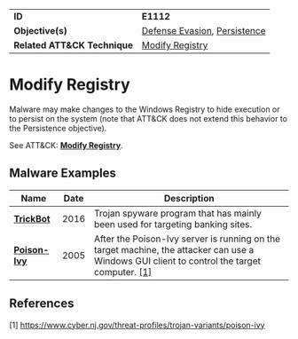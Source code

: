 |||
|---|---|
|**ID**|**E1112**|
|**Objective(s)**|[Defense Evasion](../defense-evasion), [Persistence](../persistence)|
|**Related ATT&CK Technique**|[Modify Registry](https://attack.mitre.org/techniques/T1112)|


Modify Registry
===============
Malware may make changes to the Windows Registry to hide execution or to persist on the system (note that ATT&CK does not extend this behavior to the Persistence objective). 

See ATT&CK: [**Modify Registry**](https://attack.mitre.org/techniques/T1112).

Malware Examples
----------------
|Name|Date|Description|
|---|---|---|
|[**TrickBot**](../xample-malware/trickbot.md)|2016|Trojan spyware program that has mainly been used for targeting banking sites.|
|[**Poison-Ivy**](../xample-malware/poison-ivy.md)|2005|After the Poison-Ivy server is running on the target machine, the attacker can use a Windows GUI client to control the target computer. [[1]](#1)|

References
----------
<a name="1">[1]</a> https://www.cyber.nj.gov/threat-profiles/trojan-variants/poison-ivy
